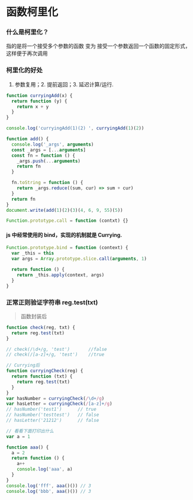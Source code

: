 <!--
 * @Author: fange 653398363@qq.com
 * @Date: 2023-02-10 10:01:18
 * @LastEditors: fange 653398363@qq.com
 * @LastEditTime: 2023-02-10 10:03:14
 * @FilePath: Do not edit
 * @Description: lfange`s personal blog!!! Good memory than rotten written!!!
 *
 * Copyright (c) 2023 by lfange, All Rights Reserved.
 *
-->

# 函数柯里化

### 什么是柯里化？

指的是将一个接受多个参数的函数 变为 接受一个参数返回一个函数的固定形式，这样便于再次调用

### 柯里化的好处

1. 参数复用；2. 提前返回；3. 延迟计算/运行.

```javascript
function curryingAdd(x) {
  return function (y) {
    return x + y
  }
}

console.log('curryingAdd(1)(2) ', curryingAdd(1)(2))

function add() {
  console.log('_args', arguments)
  const _args = [...arguments]
  const fn = function () {
    _args.push(...arguments)
    return fn
  }

  fn.toString = function () {
    return _args.reduce((sum, cur) => sum + cur)
  }
  return fn
}
document.write(add(1)(2)(3)(4, 6, 9, 55)(5))

Function.prototype.call = function (contxt) {}
```

#### js 中经常使用的 bind，实现的机制就是 Currying.

```javascript
Function.prototype.bind = function (context) {
  var _this = this
  var args = Array.prototype.slice.call(arguments, 1)

  return function () {
    return _this.apply(context, args)
  }
}
```

### 正常正则验证字符串 reg.test(txt)

> 函数封装后

```javascript
function check(reg, txt) {
  return reg.test(txt)
}

// check(/\d+/g, 'test')       //false
// check(/[a-z]+/g, 'test')    //true

// Currying后
function curryingCheck(reg) {
  return function (txt) {
    return reg.test(txt)
  }
}
var hasNumber = curryingCheck(/\d+/g)
var hasLetter = curryingCheck(/[a-z]+/g)
// hasNumber('test1')      // true
// hasNumber('testtest')   // false
// hasLetter('21212')      // false
```

```javascript
// 看看下面打印出什么
var a = 1

function aaa() {
  a = 2
  return function () {
    a++
    console.log('aaa', a)
  }
}
console.log('fff', aaa()()) // 3
console.log('bbb', aaa()()) // 3
```
